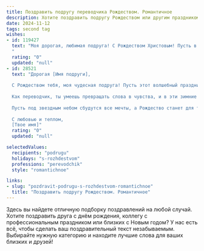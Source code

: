 ```yaml
---
title: Поздравить подругу переводчика Рождеством. Романтичное
description: Хотите поздравить подругу Рождеством или другим праздником? Наш ИИ создаст незабываемое поздравление, а вы обязательно выделитесь среди других.  
date: 2024-11-12
tags: second tag
wishes:
- id: 119427
  text: "Моя дорогая, любимая подруга! С Рождеством Христовым! Пусть в этот светлый праздник волшебство коснется твоего сердца, наполняя его теплом и любовью.  Пусть все твои переводы будут прекрасны, как твоя душа, а каждый день будет наполнен радостью и счастьем, подобным сиянию рождественской звезды.  Целую тебя крепко и желаю тебе всего самого прекрасного!
  "
  rating: "0"
  updated: "null"
- id: 28521
  text: "Дорогая [Имя подруги],
  
  С Рождеством тебя, моя чудесная подруга! Пусть этот волшебный праздник принесет в твою жизнь яркие краски, как красивое произведение искусства, где каждая деталь играет свою особенную роль.
  
  Как переводчик, ты умеешь превращать слова в чувства, и в эти зимние дни пусть твое сердце наполняется самыми нежными эмоциями, а каждый миг будет наполнен смыслом и магией. Желаю, чтобы в Новом году счастье приходило к тебе на несколько языков и обнимало так, как это делают самые близкие и родные.
  
  Пусть под звездным небом сбудутся все мечты, а Рождество станет для тебя началом чего-то нового и прекрасного. Надеюсь, что каждый день будет приносить вдохновение и радость, как самые лучшие переводы.
  
  С любовью и теплом,
  [Твое имя]"
  rating: "0"
  updated: "null"

selectedValues:
  recipients: "podrugu"
  holidays: "s-rozhdestvom"
  professions: "perevodchik"
  style: "romantichnoe"

links:
- slug: "pozdravit-podrugu-s-rozhdestvom-romantichnoe"
  title: "Поздравить подругу Рождеством. Романтичное"
---
```


Здесь вы найдете отличную подборку поздравлений на любой случай.
Хотите поздравить друга с днём рождения, коллегу с профессиональным праздником или близких с Новым годом? У нас есть всё, чтобы сделать ваш поздравительный текст незабываемым. Выбирайте нужную категорию и находите лучшие слова для ваших близких и друзей!
